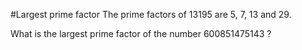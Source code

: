 #Largest prime factor
The prime factors of 13195 are 5, 7, 13 and 29.

What is the largest prime factor of the number 600851475143 ?
